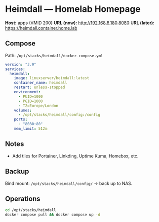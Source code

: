 # Heimdall — Homelab Homepage
**Host:** apps (VMID 200)
**URL (now):** http://192.168.8.180:8080
**URL (later):** https://heimdall.container.home.lab

## Compose
Path: `/opt/stacks/heimdall/docker-compose.yml`
```yaml
version: "3.9"
services:
  heimdall:
    image: linuxserver/heimdall:latest
    container_name: heimdall
    restart: unless-stopped
    environment:
      - PUID=1000
      - PGID=1000
      - TZ=Europe/London
    volumes:
      - /opt/stacks/heimdall/config:/config
    ports:
      - "8080:80"
    mem_limit: 512m
```

## Notes
- Add tiles for Portainer, Linkding, Uptime Kuma, Homebox, etc.

## Backup
Bind mount: `/opt/stacks/heimdall/config/` → back up to NAS.

## Operations
```bash
cd /opt/stacks/heimdall
docker compose pull && docker compose up -d
```
